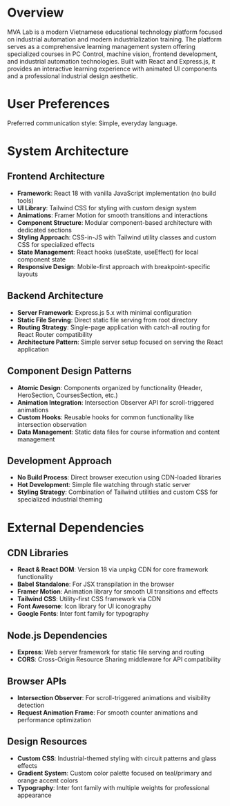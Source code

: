 # Overview

MVA Lab is a modern Vietnamese educational technology platform focused on industrial automation and modern industrialization training. The platform serves as a comprehensive learning management system offering specialized courses in PC Control, machine vision, frontend development, and industrial automation technologies. Built with React and Express.js, it provides an interactive learning experience with animated UI components and a professional industrial design aesthetic.

# User Preferences

Preferred communication style: Simple, everyday language.

# System Architecture

## Frontend Architecture
- **Framework**: React 18 with vanilla JavaScript implementation (no build tools)
- **UI Library**: Tailwind CSS for styling with custom design system
- **Animations**: Framer Motion for smooth transitions and interactions
- **Component Structure**: Modular component-based architecture with dedicated sections
- **Styling Approach**: CSS-in-JS with Tailwind utility classes and custom CSS for specialized effects
- **State Management**: React hooks (useState, useEffect) for local component state
- **Responsive Design**: Mobile-first approach with breakpoint-specific layouts

## Backend Architecture
- **Server Framework**: Express.js 5.x with minimal configuration
- **Static File Serving**: Direct static file serving from root directory
- **Routing Strategy**: Single-page application with catch-all routing for React Router compatibility
- **Architecture Pattern**: Simple server setup focused on serving the React application

## Component Design Patterns
- **Atomic Design**: Components organized by functionality (Header, HeroSection, CoursesSection, etc.)
- **Animation Integration**: Intersection Observer API for scroll-triggered animations
- **Custom Hooks**: Reusable hooks for common functionality like intersection observation
- **Data Management**: Static data files for course information and content management

## Development Approach
- **No Build Process**: Direct browser execution using CDN-loaded libraries
- **Hot Development**: Simple file watching through static server
- **Styling Strategy**: Combination of Tailwind utilities and custom CSS for specialized industrial theming

# External Dependencies

## CDN Libraries
- **React & React DOM**: Version 18 via unpkg CDN for core framework functionality
- **Babel Standalone**: For JSX transpilation in the browser
- **Framer Motion**: Animation library for smooth UI transitions and effects
- **Tailwind CSS**: Utility-first CSS framework via CDN
- **Font Awesome**: Icon library for UI iconography
- **Google Fonts**: Inter font family for typography

## Node.js Dependencies
- **Express**: Web server framework for static file serving and routing
- **CORS**: Cross-Origin Resource Sharing middleware for API compatibility

## Browser APIs
- **Intersection Observer**: For scroll-triggered animations and visibility detection
- **Request Animation Frame**: For smooth counter animations and performance optimization

## Design Resources
- **Custom CSS**: Industrial-themed styling with circuit patterns and glass effects
- **Gradient System**: Custom color palette focused on teal/primary and orange accent colors
- **Typography**: Inter font family with multiple weights for professional appearance